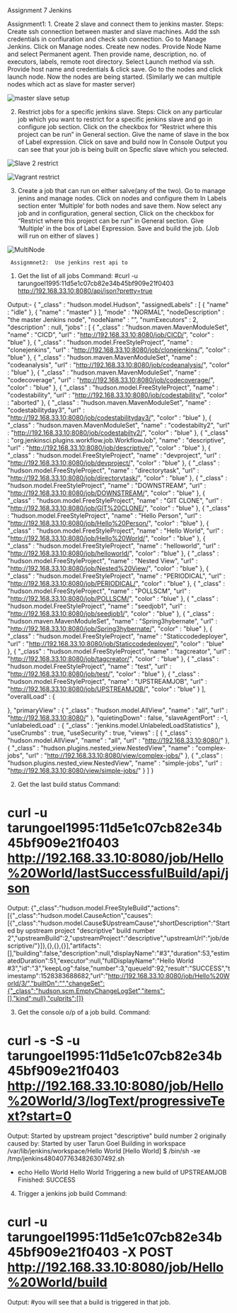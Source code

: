 Assignment 7 Jenkins

Assignment1:
      1. Create 2 slave and connect them to jenkins master.
  Steps:	
 Create ssh connection between master and slave machines.
 Add the ssh credentials in confiuration and check ssh connection.
 Go to Manage Jenkins.
 Click on Manage nodes.
 Create new nodes.
 Provide Node Name and select Permanent agent.
 Then provide name, description, no. of executors, labels, remote root directory.
 Select Launch method via ssh.
 Provide host name and credentials & click save.
 Go to the nodes and click launch node.
 Now the nodes are being started.
(Similarly we can multiple nodes which act as slave for master server)

![master slave setup](https://github.com/tarungoel1995/assignments/blob/master/AWS/day8/media/snapshotsofami.png)






2. Restrict jobs for a specific jenkins slave.
Steps:
Click on any particular job which you want to restrict for a specific jenkins slave and go in configure job section. 
Click on the checkbox for “Restrict where this project can be run” in General section.
Give the name of slave in the box of Label expression.
Click on save and build now 
In Console Output you can see that your job is being built on Specfic slave which you selected.

![Slave 2 restrict](https://github.com/tarungoel1995/assignments/blob/master/media/slave2restrict.png)


![Vagrant restrict](https://github.com/tarungoel1995/assignments/blob/master/media/vagrantrestrcit.png)



3. Create a job that can run on either salve(any of the two).
Go to manage jenins and manage nodes.
Click on nodes and configure them 
In Labels section enter ‘Multiple’ for both nodes and save them.
Now select any job and in configuration, general section,  Click on the checkbox for “Restrict where this project can be run” in General section.
Give ‘Multiple’ in the box of Label Expression.
Save and build the job.
(Job will run on either of slaves )


![MultiNode](https://github.com/tarungoel1995/assignments/blob/master/media/multiplenode.png)








     Assignmnet2:  Use jenkins rest api to
1. Get the list of all jobs
Command:
#curl -u tarungoel1995:11d5e1c07cb82e34b45bf909e21f0403 http://192.168.33.10:8080/api/json?pretty=true

Output:-
{
  "_class" : "hudson.model.Hudson",
  "assignedLabels" : [
    {
      "name" : "idle"
    },
    {
      "name" : "master"
    }
  ],
  "mode" : "NORMAL",
  "nodeDescription" : "the master Jenkins node",
  "nodeName" : "",
  "numExecutors" : 2,
  "description" : null,
  "jobs" : [
    {
      "_class" : "hudson.maven.MavenModuleSet",
      "name" : "CICD",
      "url" : "http://192.168.33.10:8080/job/CICD/",
      "color" : "blue"
    },
    {
      "_class" : "hudson.model.FreeStyleProject",
      "name" : "clonejenkins",
      "url" : "http://192.168.33.10:8080/job/clonejenkins/",
      "color" : "blue"
    },
    {
      "_class" : "hudson.maven.MavenModuleSet",
      "name" : "codeanalysis",
      "url" : "http://192.168.33.10:8080/job/codeanalysis/",
      "color" : "blue"
    },
    {
      "_class" : "hudson.maven.MavenModuleSet",
      "name" : "codecoverage",
      "url" : "http://192.168.33.10:8080/job/codecoverage/",
      "color" : "blue"
    },
    {
      "_class" : "hudson.model.FreeStyleProject",
      "name" : "codestability",
      "url" : "http://192.168.33.10:8080/job/codestability/",
      "color" : "aborted"
    },
    {
      "_class" : "hudson.maven.MavenModuleSet",
      "name" : "codestabilityday3",
      "url" : "http://192.168.33.10:8080/job/codestabilityday3/",
      "color" : "blue"
    },
    {
      "_class" : "hudson.maven.MavenModuleSet",
      "name" : "codestabilty2",
      "url" : "http://192.168.33.10:8080/job/codestabilty2/",
      "color" : "blue"
    },
    {
      "_class" : "org.jenkinsci.plugins.workflow.job.WorkflowJob",
      "name" : "descriptive",
      "url" : "http://192.168.33.10:8080/job/descriptive/",
      "color" : "blue"
    },
    {
      "_class" : "hudson.model.FreeStyleProject",
      "name" : "devproject",
      "url" : "http://192.168.33.10:8080/job/devproject/",
      "color" : "blue"
    },
    {
      "_class" : "hudson.model.FreeStyleProject",
      "name" : "directorytask",
      "url" : "http://192.168.33.10:8080/job/directorytask/",
      "color" : "blue"
    },
    {
      "_class" : "hudson.model.FreeStyleProject",
      "name" : "DOWNSTREAM",
      "url" : "http://192.168.33.10:8080/job/DOWNSTREAM/",
      "color" : "blue"
    },
    {
      "_class" : "hudson.model.FreeStyleProject",
      "name" : "GIT CLONE",
      "url" : "http://192.168.33.10:8080/job/GIT%20CLONE/",
      "color" : "blue"
    },
    {
      "_class" : "hudson.model.FreeStyleProject",
      "name" : "Hello Person",
      "url" : "http://192.168.33.10:8080/job/Hello%20Person/",
      "color" : "blue"
    },
    {
      "_class" : "hudson.model.FreeStyleProject",
      "name" : "Hello World",
      "url" : "http://192.168.33.10:8080/job/Hello%20World/",
      "color" : "blue"
    },
    {
      "_class" : "hudson.model.FreeStyleProject",
      "name" : "helloworld",
      "url" : "http://192.168.33.10:8080/job/helloworld/",
      "color" : "blue"
    },
    {
      "_class" : "hudson.model.FreeStyleProject",
      "name" : "Nested View",
      "url" : "http://192.168.33.10:8080/job/Nested%20View/",
      "color" : "blue"
    },
    {
      "_class" : "hudson.model.FreeStyleProject",
      "name" : "PERIODICAL",
      "url" : "http://192.168.33.10:8080/job/PERIODICAL/",
      "color" : "blue"
    },
    {
      "_class" : "hudson.model.FreeStyleProject",
      "name" : "POLLSCM",
      "url" : "http://192.168.33.10:8080/job/POLLSCM/",
      "color" : "blue"
    },
    {
      "_class" : "hudson.model.FreeStyleProject",
      "name" : "seedjob1",
      "url" : "http://192.168.33.10:8080/job/seedjob1/",
      "color" : "blue"
    },
    {
      "_class" : "hudson.maven.MavenModuleSet",
      "name" : "Spring3hybernate",
      "url" : "http://192.168.33.10:8080/job/Spring3hybernate/",
      "color" : "blue"
    },
    {
      "_class" : "hudson.model.FreeStyleProject",
      "name" : "Staticcodedeployer",
      "url" : "http://192.168.33.10:8080/job/Staticcodedeployer/",
      "color" : "blue"
    },
    {
      "_class" : "hudson.model.FreeStyleProject",
      "name" : "tagcreator",
      "url" : "http://192.168.33.10:8080/job/tagcreator/",
      "color" : "blue"
    },
    {
      "_class" : "hudson.model.FreeStyleProject",
      "name" : "test",
      "url" : "http://192.168.33.10:8080/job/test/",
      "color" : "blue"
    },
    {
      "_class" : "hudson.model.FreeStyleProject",
      "name" : "UPSTREAMJOB",
      "url" : "http://192.168.33.10:8080/job/UPSTREAMJOB/",
      "color" : "blue"
    }
  ],
  "overallLoad" : {
    
  },
  "primaryView" : {
    "_class" : "hudson.model.AllView",
    "name" : "all",
    "url" : "http://192.168.33.10:8080/"
  },
  "quietingDown" : false,
  "slaveAgentPort" : -1,
  "unlabeledLoad" : {
    "_class" : "jenkins.model.UnlabeledLoadStatistics"
  },
  "useCrumbs" : true,
  "useSecurity" : true,
  "views" : [
    {
      "_class" : "hudson.model.AllView",
      "name" : "all",
      "url" : "http://192.168.33.10:8080/"
    },
    {
      "_class" : "hudson.plugins.nested_view.NestedView",
      "name" : "complex-jobs",
      "url" : "http://192.168.33.10:8080/view/complex-jobs/"
    },
    {
      "_class" : "hudson.plugins.nested_view.NestedView",
      "name" : "simple-jobs",
      "url" : "http://192.168.33.10:8080/view/simple-jobs/"
    }
  ]
}

2. Get the last build status
Command:
# curl -u tarungoel1995:11d5e1c07cb82e34b45bf909e21f0403 http://192.168.33.10:8080/job/Hello%20World/lastSuccessfulBuild/api/json

Output:
{"_class":"hudson.model.FreeStyleBuild","actions":[{"_class":"hudson.model.CauseAction","causes":[{"_class":"hudson.model.Cause$UpstreamCause","shortDescription":"Started by upstream project \"descriptive\" build number 2","upstreamBuild":2,"upstreamProject":"descriptive","upstreamUrl":"job/descriptive/"}]},{},{},{}],"artifacts":[],"building":false,"description":null,"displayName":"#3","duration":53,"estimatedDuration":51,"executor":null,"fullDisplayName":"Hello World #3","id":"3","keepLog":false,"number":3,"queueId":92,"result":"SUCCESS","timestamp":1528383688682,"url":"http://192.168.33.10:8080/job/Hello%20World/3/","builtOn":"","changeSet":{"_class":"hudson.scm.EmptyChangeLogSet","items":[],"kind":null},"culprits":[]}

3. Get the console o/p of a job build.
Command:
# curl -s -S -u tarungoel1995:11d5e1c07cb82e34b45bf909e21f0403 http://192.168.33.10:8080/job/Hello%20World/3/logText/progressiveText?start=0

Output:
Started by upstream project "descriptive" build number 2
originally caused by:
 Started by user Tarun Goel
Building in workspace /var/lib/jenkins/workspace/Hello World
[Hello World] $ /bin/sh -xe /tmp/jenkins4804077634826307492.sh
+ echo Hello World
Hello World
Triggering a new build of UPSTREAMJOB
Finished: SUCCESS

4. Trigger a jenkins job build
Command:
# curl -u tarungoel1995:11d5e1c07cb82e34b45bf909e21f0403 -X POST http://192.168.33.10:8080/job/Hello%20World/build

Output:
#you will see that a build is triggered in that job.
